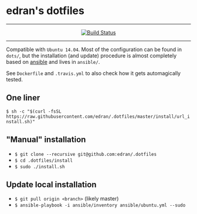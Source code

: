 # edran's dotfiles

***

<p align="center">
<a href="https://travis-ci.org/edran/.dotfiles">
<img src="https://travis-ci.org/edran/.dotfiles.svg"
     alt="Build Status"></a>
</p>

***

Compatible with `Ubuntu 14.04`. Most of the configuration can be found in
`dots/`, but the installation (and update) procedure is almost completely based
on [ansible](https://www.ansible.com/) and lives in `ansible/`.

See `Dockerfile` and `.travis.yml` to also check how it gets automagically
tested.

## One liner

`$ sh -c "$(curl -fsSL
https://raw.githubusercontent.com/edran/.dotfiles/master/install/url_install.sh)"`

## "Manual" installation

* `$ git clone --recursive git@github.com:edran/.dotfiles`
* `$ cd .dotfiles/install`
* `$ sudo ./install.sh`

## Update local installation

* `$ git pull origin <branch>` (likely master)
* `$ ansible-playbook -i ansible/inventory ansible/ubuntu.yml --sudo`
